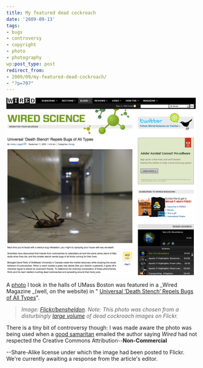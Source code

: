 ```yaml
---
title: My featured dead cockroach
date: '2009-09-13'
tags:
- bugs
- controversy
- copyright
- photo
- photography
wp:post_type: post
redirect_from:
- 2009/09/my-featured-dead-cockroach/
- "?p=707"
---
```


[ ![wired-cockroach](/uploads/2009-09-13-My-featured-dead-cockroach/wired-cockroach-500x468.png "wired-cockroach") ](/uploads/2009-09-13-My-featured-dead-cockroach/wired-cockroach.png)

A [photo](http://www.flickr.com/photos/bensheldon/1306195094/) I took in the halls of UMass Boston was featured in a _Wired Magazine _(well, on the website) in " [Universal ‘Death Stench’ Repels Bugs of All Types](http://www.wired.com/wiredscience/2009/09/deathstench/)".

> _Image: [Flickr/bensheldon](http://www.flickr.com/photos/bensheldon/1306195094/). Note: This photo was chosen from a disturbingly [large volume](http://www.flickr.com/search/show/?q=dead+cockroach) of dead cockroach images on Flickr._

There is a tiny bit of controversy though: I was made aware the photo was being used when a [good samaritan](http://www.tomtwigg.com/) emailed the author saying _Wired_ had not respected the Creative Commons Attribution--**Non-Commercial**

--Share-Alike license under which the image had been posted to Flickr. We're currently awaiting a response from the article's editor.

